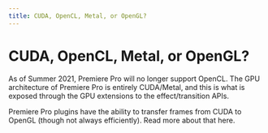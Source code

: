 ```yaml
---
title: CUDA, OpenCL, Metal, or OpenGL?
---
```

# CUDA, OpenCL, Metal, or OpenGL?

As of Summer 2021, Premiere Pro will no longer support OpenCL. The GPU architecture of Premiere Pro is entirely CUDA/Metal, and this is what is exposed through the GPU extensions to the effect/transition APIs.

Premiere Pro plugins have the ability to transfer frames from CUDA to OpenGL (though not always efficiently). Read more about that here.
